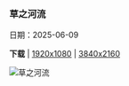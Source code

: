 ### 草之河流

日期：2025-06-09

**下载**  |  [1920x1080](https://cn.bing.com/th?id=OHR.AerialEverglades_ZH-CN3388982881_1920x1080.jpg)  |  [3840x2160](https://cn.bing.com/th?id=OHR.AerialEverglades_ZH-CN3388982881_UHD.jpg)

![草之河流](https://cn.bing.com/th?id=OHR.AerialEverglades_ZH-CN3388982881_1920x1080.jpg "大沼泽地国家公园的鸟瞰图，佛罗里达州，美国 (© Robert DelVecchio - OcuDrone/Getty Images)")

